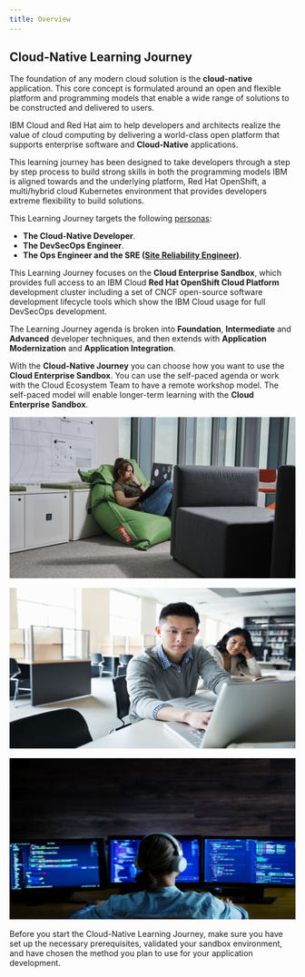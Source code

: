 ```yaml
---
title: Overview
---
```

<!--- cSpell:ignore ICPA openshiftconsole mkdocs fontawesome Theia userid toolset crwexposeservice gradlew bluemix ocinstall Mico crwopenlink crwopenapp swaggerui gitpat gituser  buildconfig yourproject wireframe devenvsetup viewapp crwopenlink  atemplatized rtifactoryurlsetup Kata Koda configmap Katacoda checksetup cndp katacoda checksetup Linespace igccli regcred REPLACEME Tavis pipelinerun openshiftcluster invokecloudshell cloudnative sampleapp bwoolf hotspots multicloud pipelinerun Sricharan taskrun Vadapalli Rossel REPLACEME cloudnativesampleapp artifactoryuntar untar Hotspot devtoolsservices Piyum Zonooz Farr Kamal Arora Laszewski  Roadmap roadmap Istio Packt buildpacks automatable ksonnet jsonnet targetport podsiks SIGTERM SIGKILL minikube apiserver multitenant kubelet multizone Burstable checksetup handson  stockbffnode codepatterns devenvsetup newwindow preconfigured cloudantcredentials apikey Indexyaml classname  errorcondition tektonpipeline gradlew gitsecret viewapp cloudantgitpodscreen crwopenlink cdply crwopenapp -->

## Cloud-Native Learning Journey

The foundation of any modern cloud solution is the **cloud-native** application. This core concept is formulated around an open and flexible platform and programming models that enable a wide range of solutions to be constructed and delivered to users.
   
IBM Cloud and Red Hat aim to help developers and architects realize the value of cloud computing by delivering a world-class open platform that supports enterprise software and **Cloud-Native** applications.

This learning journey has been designed to take developers through a step by step process to build strong skills in both the programming models IBM is aligned towards and the underlying platform, Red Hat OpenShift, a multi/hybrid cloud Kubernetes environment that provides developers extreme flexibility to build solutions.

This Learning Journey targets the following [personas](https://www.ibm.com/garage/method/practices/think/practice_personas/):
- **The Cloud-Native Developer**.
- **The DevSecOps Engineer**.
- **The Ops Engineer and the SRE ([Site Reliability Engineer](https://en.wikipedia.org/wiki/Site_Reliability_Engineering))**.

This Learning Journey focuses on the **Cloud Enterprise Sandbox**, which provides full access to an IBM Cloud **Red Hat OpenShift Cloud Platform** development cluster including a set of CNCF open-source software development lifecycle tools which show the IBM Cloud usage for full DevSecOps development.

The Learning Journey agenda is broken into **Foundation**, **Intermediate** and **Advanced** developer techniques, and then extends with **Application Modernization** and **Application Integration**.

With the **Cloud-Native Journey** you can choose how you want to use the **Cloud Enterprise Sandbox**. You can use the self-paced agenda or work with the Cloud Ecosystem Team to have a remote workshop model. The self-paced model will enable longer-term learning with the **Cloud Enterprise Sandbox**.
<Row>

<Column colLg={4} colMd={4} noGutterMdLeft>
<ArticleCard
    color="dark"
    title="Developer Foundation"
    subTitle="Start your cloud-native journey by learning the concepts, technologies & methodologies."
    href="/developer-foundation"
    >

![](./images/developer-foundation.png) 

</ArticleCard>
</Column>

<Column colLg={4} colMd={4} noGutterMdLeft>
<ArticleCard
    color="dark"
    title="Developer Intermediate"
    subTitle="Learn how to develop and deliver cloud-native applications with an Enterprise SDLC."
    href="/developer-intermediate"
    >

![](./images/developer-intermediate.png)

</ArticleCard>
</Column>


<Column colLg={4} colMd={4} noGutterMdLeft>
<ArticleCard
    color="dark"
    title="Developer Advanced"
    subTitle="Learn advanced microservices techniques to develop and deliver cloud-native applications."
    href="/developer-advanced-1"
    >

![](./images/developer-advanced.png)

</ArticleCard>
</Column>

</Row>




Before you start the Cloud-Native Learning Journey, make sure you have set up the necessary prerequisites, validated your sandbox environment, and have chosen the method you plan to use for your application development.
